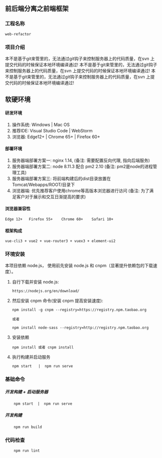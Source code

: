 ## 前后端分离之前端框架

### 工程名称

    web-refactor

### 项目介绍

  本不是基于git来管里的，无法通过git钩子来控制服务器上的代码质量，在svn 上提交代码的时候保证本地环境编译通过!
  本不是基于git来管里的，无法通过git钩子来控制服务器上的代码质量，在svn 上提交代码的时候保证本地环境编译通过!
  本不是基于git来管里的，无法通过git钩子来控制服务器上的代码质量，在svn 上提交代码的时候保证本地环境编译通过!

## 软硬环境

#### 研发环境

  1. 操作系统: Windows | Mac OS
  2. 推荐IDE: Visual Studio Code | WebStorm
  3. 浏览器:  Edge12+ | Chrome 65+ | Firefox 60+

#### 部署环境

  1. 服务器端部署方案一: nginx 1.14, (备注: 需要配置反向代理, 指向后端服务)
  2. 服务器端部署方案二: node 8.11.3 配合 pm2 2.10 (备注: pm2是node的进程管理工具)
  3. 服务器端部署方案三: 将前端构建后的dist目录放置在Tomcat/Webapps/ROOT/目录下
  3. 浏览器端: 优先推荐客户使用chrome等高版本浏览器进行访问 (备注: 为了满足客户对于展示和交互日渐提高的要求)

#### 浏览器兼容性

    Edge 12+   Firefox 55+    Chrome 60+    Safari 10+

#### 框架构成

    vue-cli3 + vue2 + vue-router3 + vuex3 + element-ui2

### 环境安装

 本项目依赖 node.js， 使用前先安装 node.js 和 cnpm（显著提升依赖包的下载速度）。

 1. 自行下载并安装 node.js:

        https://nodejs.org/en/download/

 2. 然后安装 cnpm 命令(安装 cnpm 提高安装速度):

        npm install -g cnpm --registry=https://registry.npm.taobao.org

        或者

        npm install node-sass --registry=http://registry.npm.taobao.org

 3. 安装依赖

        npm install 或者 cnpm install

 4. 执行构建并启动服务

        npm start   |  npm run serve

### 基础命令


 ##### 开发构建 + 启动服务器

        npm start  |  npm run serve

 ##### 开发构建

        npm run build

### 代码检查

        npm run lint
